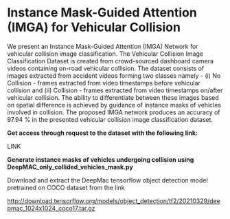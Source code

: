 # Instance Mask-Guided Attention (IMGA) for Vehicular Collision

We present an Instance Mask-Guided Attention (IMGA) Network for vehicular collision image classification. The Vehicular Collision Image Classification Dataset is created from crowd-sourced dashboard camera videos containing on-road vehicular collision. The dataset consists of images extracted from accident videos forming two classes namely - (i) No Collision - frames extracted from video timestamps before vehicular collision and (ii) Collision - frames extracted from video timestamps on/after vehicular collision. The ability to differentiate between these images based on spatial difference is achieved by guidance of instance masks of vehicles involved in collision. The proposed IMGA network produces an accuracy of 97.94 % in the presented vehicular collision image classification dataset.

**Get access through request to the dataset with the following link:**

LINK

**Generate instance masks of vehicles undergoing collision using DeepMAC_only_collided_vehicles_mask.py**

Download and extract the DeepMac tensorflow object detection model pretrained on COCO dataset from the link 

http://download.tensorflow.org/models/object_detection/tf2/20210329/deepmac_1024x1024_coco17.tar.gz



